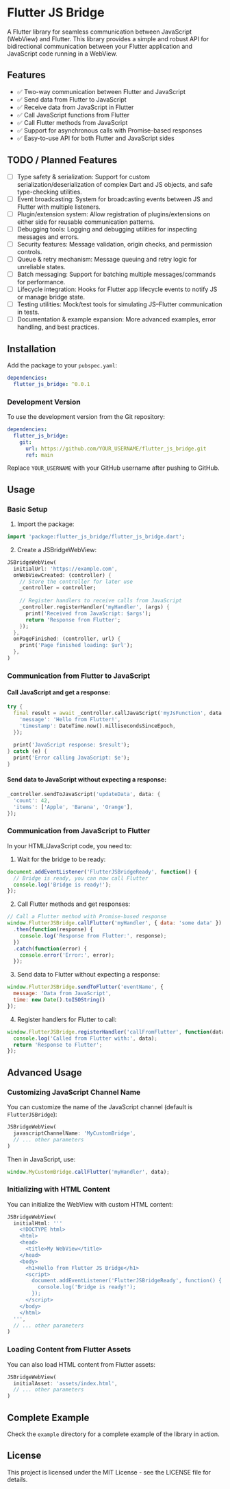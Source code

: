 <!--
This README describes the package. If you publish this package to pub.dev,
this README's contents appear on the landing page for your package.

For information about how to write a good package README, see the guide for
[writing package pages](https://dart.dev/tools/pub/writing-package-pages).

For general information about developing packages, see the Dart guide for
[creating packages](https://dart.dev/guides/libraries/create-packages)
and the Flutter guide for
[developing packages and plugins](https://flutter.dev/to/develop-packages).
-->

# Flutter JS Bridge

A Flutter library for seamless communication between JavaScript (WebView) and Flutter. This library provides a simple and robust API for bidirectional communication between your Flutter application and JavaScript code running in a WebView.

## Features

- ✅ Two-way communication between Flutter and JavaScript
- ✅ Send data from Flutter to JavaScript
- ✅ Receive data from JavaScript in Flutter
- ✅ Call JavaScript functions from Flutter
- ✅ Call Flutter methods from JavaScript
- ✅ Support for asynchronous calls with Promise-based responses
- ✅ Easy-to-use API for both Flutter and JavaScript sides

## TODO / Planned Features

- [ ] Type safety & serialization: Support for custom serialization/deserialization of complex Dart and JS objects, and safe type-checking utilities.
- [ ] Event broadcasting: System for broadcasting events between JS and Flutter with multiple listeners.
- [ ] Plugin/extension system: Allow registration of plugins/extensions on either side for reusable communication patterns.
- [ ] Debugging tools: Logging and debugging utilities for inspecting messages and errors.
- [ ] Security features: Message validation, origin checks, and permission controls.
- [ ] Queue & retry mechanism: Message queuing and retry logic for unreliable states.
- [ ] Batch messaging: Support for batching multiple messages/commands for performance.
- [ ] Lifecycle integration: Hooks for Flutter app lifecycle events to notify JS or manage bridge state.
- [ ] Testing utilities: Mock/test tools for simulating JS–Flutter communication in tests.
- [ ] Documentation & example expansion: More advanced examples, error handling, and best practices.

## Installation

Add the package to your `pubspec.yaml`:

```yaml
dependencies:
  flutter_js_bridge: ^0.0.1
```

### Development Version

To use the development version from the Git repository:

```yaml
dependencies:
  flutter_js_bridge:
    git:
      url: https://github.com/YOUR_USERNAME/flutter_js_bridge.git
      ref: main
```

Replace `YOUR_USERNAME` with your GitHub username after pushing to GitHub.

## Usage

### Basic Setup

1. Import the package:

```dart
import 'package:flutter_js_bridge/flutter_js_bridge.dart';
```

2. Create a JSBridgeWebView:

```dart
JSBridgeWebView(
  initialUrl: 'https://example.com',
  onWebViewCreated: (controller) {
    // Store the controller for later use
    _controller = controller;
    
    // Register handlers to receive calls from JavaScript
    _controller.registerHandler('myHandler', (args) {
      print('Received from JavaScript: $args');
      return 'Response from Flutter';
    });
  },
  onPageFinished: (controller, url) {
    print('Page finished loading: $url');
  },
)
```

### Communication from Flutter to JavaScript

#### Call JavaScript and get a response:

```dart
try {
  final result = await _controller.callJavaScript('myJsFunction', data: {
    'message': 'Hello from Flutter!',
    'timestamp': DateTime.now().millisecondsSinceEpoch,
  });
  
  print('JavaScript response: $result');
} catch (e) {
  print('Error calling JavaScript: $e');
}
```

#### Send data to JavaScript without expecting a response:

```dart
_controller.sendToJavaScript('updateData', data: {
  'count': 42,
  'items': ['Apple', 'Banana', 'Orange'],
});
```

### Communication from JavaScript to Flutter

In your HTML/JavaScript code, you need to:

1. Wait for the bridge to be ready:

```javascript
document.addEventListener('FlutterJSBridgeReady', function() {
  // Bridge is ready, you can now call Flutter
  console.log('Bridge is ready!');
});
```

2. Call Flutter methods and get responses:

```javascript
// Call a Flutter method with Promise-based response
window.FlutterJSBridge.callFlutter('myHandler', { data: 'some data' })
  .then(function(response) {
    console.log('Response from Flutter:', response);
  })
  .catch(function(error) {
    console.error('Error:', error);
  });
```

3. Send data to Flutter without expecting a response:

```javascript
window.FlutterJSBridge.sendToFlutter('eventName', {
  message: 'Data from JavaScript',
  time: new Date().toISOString()
});
```

4. Register handlers for Flutter to call:

```javascript
window.FlutterJSBridge.registerHandler('callFromFlutter', function(data) {
  console.log('Called from Flutter with:', data);
  return 'Response to Flutter';
});
```

## Advanced Usage

### Customizing JavaScript Channel Name

You can customize the name of the JavaScript channel (default is `FlutterJSBridge`):

```dart
JSBridgeWebView(
  javascriptChannelName: 'MyCustomBridge',
  // ... other parameters
)
```

Then in JavaScript, use:

```javascript
window.MyCustomBridge.callFlutter('myHandler', data);
```

### Initializing with HTML Content

You can initialize the WebView with custom HTML content:

```dart
JSBridgeWebView(
  initialHtml: '''
    <!DOCTYPE html>
    <html>
    <head>
      <title>My WebView</title>
    </head>
    <body>
      <h1>Hello from Flutter JS Bridge</h1>
      <script>
        document.addEventListener('FlutterJSBridgeReady', function() {
          console.log('Bridge is ready!');
        });
      </script>
    </body>
    </html>
  ''',
  // ... other parameters
)
```

### Loading Content from Flutter Assets

You can also load HTML content from Flutter assets:

```dart
JSBridgeWebView(
  initialAsset: 'assets/index.html',
  // ... other parameters
)
```

## Complete Example

Check the `example` directory for a complete example of the library in action.

## License

This project is licensed under the MIT License - see the LICENSE file for details.
